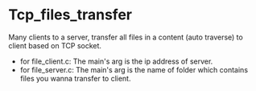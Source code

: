 # Tcp_files_transfer
Many clients to a server, transfer all files in a content (auto traverse) to client based on TCP socket.
- for file_client.c:
The main's arg is the ip address of server.
- for file_server.c:
The main's arg is the name of folder which contains files you wanna transfer to client.
